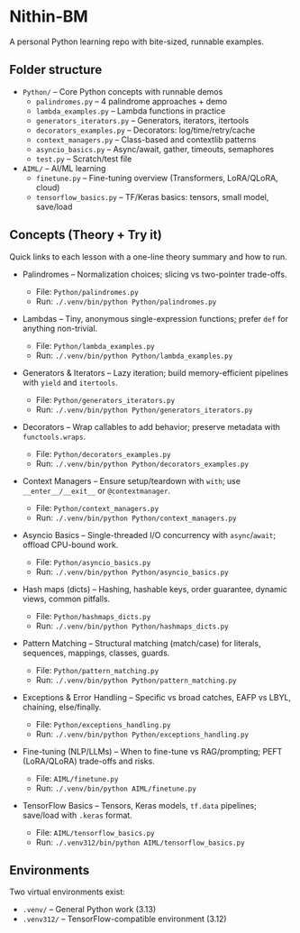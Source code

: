 # Nithin-BM

A personal Python learning repo with bite-sized, runnable examples.

## Folder structure

- `Python/` – Core Python concepts with runnable demos
  - `palindromes.py` – 4 palindrome approaches + demo
  - `lambda_examples.py` – Lambda functions in practice
  - `generators_iterators.py` – Generators, iterators, itertools
  - `decorators_examples.py` – Decorators: log/time/retry/cache
  - `context_managers.py` – Class-based and contextlib patterns
  - `asyncio_basics.py` – Async/await, gather, timeouts, semaphores
  - `test.py` – Scratch/test file
- `AIML/` – AI/ML learning
  - `finetune.py` – Fine-tuning overview (Transformers, LoRA/QLoRA, cloud)
  - `tensorflow_basics.py` – TF/Keras basics: tensors, small model, save/load

## Concepts (Theory + Try it)

Quick links to each lesson with a one-line theory summary and how to run.

- Palindromes – Normalization choices; slicing vs two-pointer trade-offs.
  - File: `Python/palindromes.py`
  - Run: `./.venv/bin/python Python/palindromes.py`

- Lambdas – Tiny, anonymous single-expression functions; prefer `def` for anything non-trivial.
  - File: `Python/lambda_examples.py`
  - Run: `./.venv/bin/python Python/lambda_examples.py`

- Generators & Iterators – Lazy iteration; build memory-efficient pipelines with `yield` and `itertools`.
  - File: `Python/generators_iterators.py`
  - Run: `./.venv/bin/python Python/generators_iterators.py`

- Decorators – Wrap callables to add behavior; preserve metadata with `functools.wraps`.
  - File: `Python/decorators_examples.py`
  - Run: `./.venv/bin/python Python/decorators_examples.py`

- Context Managers – Ensure setup/teardown with `with`; use `__enter__/__exit__` or `@contextmanager`.
  - File: `Python/context_managers.py`
  - Run: `./.venv/bin/python Python/context_managers.py`

- Asyncio Basics – Single-threaded I/O concurrency with `async`/`await`; offload CPU-bound work.
  - File: `Python/asyncio_basics.py`
  - Run: `./.venv/bin/python Python/asyncio_basics.py`

- Hash maps (dicts) – Hashing, hashable keys, order guarantee, dynamic views, common pitfalls.
  - File: `Python/hashmaps_dicts.py`
  - Run: `./.venv/bin/python Python/hashmaps_dicts.py`

- Pattern Matching – Structural matching (match/case) for literals, sequences, mappings, classes, guards.
  - File: `Python/pattern_matching.py`
  - Run: `./.venv/bin/python Python/pattern_matching.py`

- Exceptions & Error Handling – Specific vs broad catches, EAFP vs LBYL, chaining, else/finally.
  - File: `Python/exceptions_handling.py`
  - Run: `./.venv/bin/python Python/exceptions_handling.py`

- Fine-tuning (NLP/LLMs) – When to fine-tune vs RAG/prompting; PEFT (LoRA/QLoRA) trade-offs and risks.
  - File: `AIML/finetune.py`
  - Run: `./.venv/bin/python AIML/finetune.py`

- TensorFlow Basics – Tensors, Keras models, `tf.data` pipelines; save/load with `.keras` format.
  - File: `AIML/tensorflow_basics.py`
  - Run: `./.venv312/bin/python AIML/tensorflow_basics.py`

## Environments

Two virtual environments exist:
- `.venv/` – General Python work (3.13)
- `.venv312/` – TensorFlow-compatible environment (3.12)
